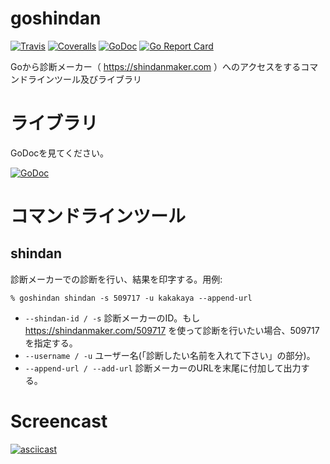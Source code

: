 # goshindan

[![Travis](https://img.shields.io/travis/kakakaya/goshindan.svg)](https://travis-ci.org/kakakaya/goshindan)
[![Coveralls](https://img.shields.io/coveralls/kakakaya/goshindan.svg)](https://coveralls.io/github/kakakaya/goshindan)
[![GoDoc](https://godoc.org/github.com/kakakaya/goshindan?status.png)](https://godoc.org/github.com/kakakaya/goshindan)
[![Go Report Card](https://goreportcard.com/badge/github.com/kakakaya/goshindan)](https://goreportcard.com/report/github.com/kakakaya/goshindan)

Goから診断メーカー（ <https://shindanmaker.com> ）へのアクセスをするコマンドラインツール及びライブラリ

# ライブラリ
GoDocを見てください。

[![GoDoc](https://godoc.org/github.com/kakakaya/goshindan?status.png)](https://godoc.org/github.com/kakakaya/goshindan)


# コマンドラインツール
## shindan
診断メーカーでの診断を行い、結果を印字する。用例:

`% goshindan shindan -s 509717 -u kakakaya --append-url`

* `--shindan-id / -s` 診断メーカーのID。もし <https://shindanmaker.com/509717> を使って診断を行いたい場合、509717を指定する。
* `--username / -u` ユーザー名(「診断したい名前を入れて下さい」の部分)。
* `--append-url / --add-url` 診断メーカーのURLを末尾に付加して出力する。

# Screencast

[![asciicast](https://asciinema.org/a/8ukl2p62u48748uhqb0fkq7fl.png)](https://asciinema.org/a/8ukl2p62u48748uhqb0fkq7fl)

